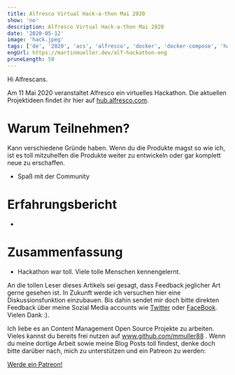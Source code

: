 ```yaml
---
title: Alfresco Virtual Hack-a-thon Mai 2020
show: 'no'
description: Alfresco Virtual Hack-a-thon Mai 2020
date: '2020-05-12'
image: 'hack.jpeg'
tags: ['de', '2020', 'acs', 'alfresco', 'docker', 'docker-compose', 'hackathon']
engUrl: https://martinmueller.dev/alf-hackathon-eng
pruneLength: 50
---
```


Hi Alfrescans.

Am 11 Mai 2020 veranstaltet Alfresco ein virtuelles Hackathon. Die aktuellen Projektideen findet ihr hier auf [hub.alfresco.com](https://hub.alfresco.com/t5/news-announcements/alfresco-virtual-hack-a-thon-may-2020-project-ideas/ba-p/298030).

# Warum Teilnehmen?
Kann verschiedene Gründe haben. Wenn du die Produkte magst so wie ich, ist es toll mitzuhelfen die Produkte weiter zu entwickeln oder gar komplett neue zu erschaffen.
* Spaß mit der Community

# Erfahrungsbericht
* 

# Zusammenfassung
* Hackathon war toll. Viele tolle Menschen kennengelernt.

An die tollen Leser dieses Artikels sei gesagt, dass Feedback jeglicher Art gerne gesehen ist. In Zukunft werde ich versuchen hier eine Diskussionsfunktion einzubauen. Bis dahin sendet mir doch bitte direkten Feedback über meine Sozial Media accounts wie [Twitter](https://twitter.com/MartinMueller_) oder [FaceBook](https://www.facebook.com/martin.muller.10485). Vielen Dank :).

Ich liebe es an Content Management Open Source Projekte zu arbeiten. Vieles kannst du bereits frei nutzen auf www.github.com/mmuller88 . Wenn du meine dortige Arbeit sowie meine Blog Posts toll findest, denke doch bitte darüber nach, mich zu unterstützen und ein Patreon zu werden:

<a href="https://www.patreon.com/bePatron?u=29010217" data-patreon-widget-type="become-patron-button">Werde ein Patreon!</a><script async src="https://c6.patreon.com/becomePatronButton.bundle.js"></script>
